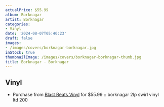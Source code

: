 ```yaml
---
actualPrice: $55.99
album: Borknagar
artist: Borknagar
categories:
- Vinyl
date: '2024-08-07T05:40:23'
draft: false
images:
- /images/covers/borknagar-borknagar.jpg
inStock: true
thumbnailImage: /images/covers/borknagar-borknagar-thumb.jpg
title: Borknagar - Borknagar
---
```


## Vinyl
* Purchase from [Blast Beats Vinyl](https://blastbeatsvinyl.com/products/asia-ltd-to-200-borknagar-borknagar-2lp-splatter-vinyl-ltd-200) for $55.99 :: borknagar 2lp swirl vinyl ltd 200
